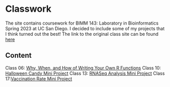 # Classwork

The site contains coursework for BIMM 143: Laboratory in Bioinformatics Spring 2023 at UC San Diego. I decided to include some of my projects that I think turned out the best! The link to the original class site can be found [here](https://marcos-diazg.github.io/BIMM143_SP23/)

## Content 

Class 06: [Why, When, and How of Writing Your Own R Functions](https://github.com/dahlialoomis/bimm143/blob/10c12f53a5693265875da8eab2d663482366edf7/Class%2006/Class06.md)
Class 10: [Halloween Candy Mini Project](https://github.com/dahlialoomis/bimm143/blob/main/Class%2010%3A%20Halloween%20Candy%20Mini%20Project/Class10.md#class-10-halloween-candy-mini-project)
Class 13: [RNASeq Analysis Mini Project](https://github.com/dahlialoomis/bimm143/blob/main/Class%2013%20Mini%20Project/Class13.md#class-13-rnaseq-analysis-mini-project)
Class 17:[Vaccination Rate Mini Project](https://github.com/dahlialoomis/bimm143/blob/main/Class17/Class17.md#class-17-vaccination-rate-mini-project)
